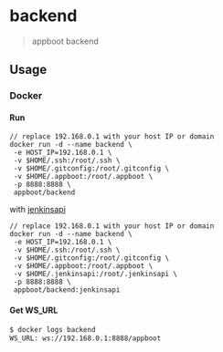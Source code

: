 # backend

> appboot backend

## Usage

### Docker

#### Run

```shell
// replace 192.168.0.1 with your host IP or domain
docker run -d --name backend \
 -e HOST_IP=192.168.0.1 \
 -v $HOME/.ssh:/root/.ssh \
 -v $HOME/.gitconfig:/root/.gitconfig \
 -v $HOME/.appboot:/root/.appboot \
 -p 8888:8888 \
 appboot/backend
```

with [jenkinsapi](https://github.com/CatchZeng/jenkinsapi)

```shell
// replace 192.168.0.1 with your host IP or domain
docker run -d --name backend \
 -e HOST_IP=192.168.0.1 \
 -v $HOME/.ssh:/root/.ssh \
 -v $HOME/.gitconfig:/root/.gitconfig \
 -v $HOME/.appboot:/root/.appboot \
 -v $HOME/.jenkinsapi:/root/.jenkinsapi \
 -p 8888:8888 \
 appboot/backend:jenkinsapi
```

#### Get WS_URL

```sh
$ docker logs backend
WS_URL: ws://192.168.0.1:8888/appboot
```